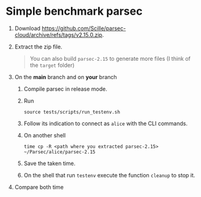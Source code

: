 # Simple benchmark parsec

1. Download <https://github.com/Scille/parsec-cloud/archive/refs/tags/v2.15.0.zip>.

2. Extract the zip file.
    > You can also build `parsec-2.15` to generate more files (I think of the `target` folder)

3. On the **main** branch and on **your** branch
   1. Compile parsec in release mode.
   2. Run

      ```shell
      source tests/scripts/run_testenv.sh
      ```

   3. Follow its indication to connect as `alice` with the CLI commands.
   4. On another shell

      ```shell
      time cp -R <path where you extracted parsec-2.15> ~/Parsec/alice/parsec-2.15
      ```

   5. Save the taken time.
   6. On the shell that run `testenv` execute the function `cleanup` to stop it.

4. Compare both time
